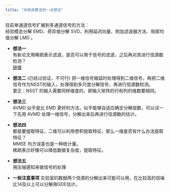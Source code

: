 ```yaml
---
title: "对改进算法的一点想法"
---
```


目前单通道信号扩展到多通道信号的方法：  
经验模态分解 EMD、奇异值分解 SVD、利用延迟向量、附加滤波器方法、局部均值分解 LMD 。

- **想法一**  
有新论文用稀疏表示滤波，是否可以用于信号的滤波，之后再对其进行信源数检测？  
[链接](https://www.bilibili.com/video/BV1tE411A7RC?p=3&share_medium=android&share_plat=android&share_session_id=3471ab2d-6968-4555-9583-8833a7cf4cf6&share_source=WEIXIN&share_tag=s_i&timestamp=1635941102&unique_k=LpjnPw)

- **想法二**  (已经过验证，不可行)
把一维信号做延时处理得到二维信号，再把二维信号作为NSST的输入，处理得到多尺度分解信号，再进行信源数检测。  
更正：NSST 的输入需要同样维度的，即输入矩阵的行和列的维数要相同。  

- **想法三**  
AVMD 似乎是比 EMD 更好的方法，似乎能够自适应确定分解层数，可以试一下先用 AVMD 处理一维信号，分解出来后再进行信源数的估计。

- **想法四**  
都是要提取特征，二维可以利用卷积提取特征，那么一维是否有什么办法提取特征？  
MMSE 均方误差也是一种统计量。  
稀疏表示好像可以降低数据复杂度，提取特征。

- **想法五**  
用压缩感知来做信号的处理

- **一些注意事项**
实验室的数据两个信源的分解出来可能可以用，在比较高的信噪比14及以上可以分解用GDE估计。